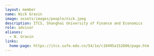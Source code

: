 ```yaml
---
layout: member
name: Nick Gravin
image: assets/images/people/nick.jpeg
description: ITCS, Shanghai University of Finance and Economics
role: advisor
aliases:
  - N. Gravin
links:
  home-page: https://itcs.sufe.edu.cn/54/1e/c10495a152606/page.htm
---
```



